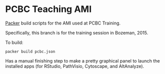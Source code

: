 # PCBC Teaching AMI
[Packer](https://packer.io/) build scripts for the AMI used at PCBC Training.

Specifically, this branch is for the training session in Bozeman, 2015.

To build:

```
packer build pcbc.json
```

Has a manual finishing step to make a pretty graphical panel to launch the installed apps (for RStudio, PathVisio, Cytoscape, and AltAnalyze).
